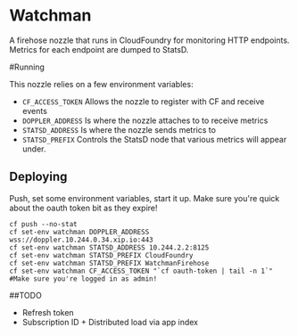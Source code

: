 Watchman
========

A firehose nozzle that runs in CloudFoundry for monitoring HTTP endpoints. Metrics for each endpoint are dumped to StatsD.

#Running

This nozzle relies on a few environment variables: 


* `CF_ACCESS_TOKEN` Allows the nozzle to register with CF and receive events
* `DOPPLER_ADDRESS` Is where the nozzle attaches to to receive metrics
* `STATSD_ADDRESS` Is where the nozzle sends metrics to 
* `STATSD_PREFIX` Controls the StatsD node that various metrics will appear under. 

## Deploying

Push, set some environment variables, start it up. Make sure you're quick about the oauth token bit as they expire!

```
cf push --no-stat
cf set-env watchman DOPPLER_ADDRESS wss://doppler.10.244.0.34.xip.io:443
cf set-env watchman STATSD_ADDRESS 10.244.2.2:8125
cf set-env watchman STATSD_PREFIX CloudFoundry
cf set-env watchman STATSD_PREFIX WatchmanFirehose
cf set-env watchman CF_ACCESS_TOKEN "`cf oauth-token | tail -n 1`" #Make sure you're logged in as admin!
```

##TODO

* Refresh token
* Subscription ID + Distributed load via app index